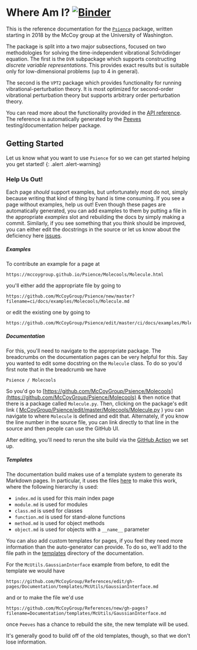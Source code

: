 # Where Am I? [![Binder](https://mybinder.org/badge_logo.svg)](https://mybinder.org/v2/gh/McCoyGroup/Binder-McUtils/master?urlpath=git-pull%3Frepo%3Dhttps%253A%252F%252Fgithub.com%252FMcCoyGroup%252FPsience%26urlpath%3Dlab%252Ftree%252FPsience%252Fbinder%252Findex.ipynb%26branch%3Dmaster)

This is the reference documentation for the [`Psience`](https://github.com/McCoyGroup/Psience) package, 
written starting in 2018 by the McCoy group at the University of Washington.

The package is split into a two major subsections, focused on two methodologies for solving the time-independent vibrational Schrödinger equation.
The first is the `DVR` subpackage which supports constructing _discrete variable representations_. This provides exact results but is suitable only
for low-dimensional problems (up to 4 in general).

The second is the `VPT2` package which provides functionality for running vibrational-perturbation theory. It is most optimized for second-order vibrational
perturbation theory but supports arbitrary order perturbation theory.

You can read more about the functionality provided in the [API reference](Psience).
The reference is automatically generated by the [Peeves](https://github.com/McCoyGroup/Peeves) testing/documentation helper package.

## Getting Started

Let us know what you want to use `Psience` for so we can get started helping you get started!
{: .alert .alert-warning}

### Help Us Out!

Each page _should_ support examples, but unfortunately most do not, simply because writing that kind of thing by hand is time consuming.
If you see a page without examples, help us out!
Even though these pages are automatically generated, you can add examples to them by putting a file in the appropriate _examples_ slot and rebuilding the docs by simply making a commit.
Similarly, if you see something that you think should be improved, you can either edit the docstrings in the source or let us know about the deficiency here [issues](https://github.com/McCoyGroup/Psience/issues/new?title=Documentation%20Improvement%20Needed).

##### Examples

To contribute an example for a page at 

```
https://mccoygroup.github.io/Psience/Molecools/Molecule.html
```

you'll either add the appropriate file by going to 

```
https://github.com/McCoyGroup/Psience/new/master?filename=ci/docs/examples/Molecools/Molecule.md
```

or edit the existing one by going to 

```
https://github.com/McCoyGroup/Psience/edit/master/ci/docs/examples/Molecools/Molecule.md
```

##### Documentation

For this, you'll need to navigate to the appropriate package. The breadcrumbs on the documentation pages can be very helpful for this. 
Say you wanted to edit some docstring on the `Molecule` class.
To do so you'd first note that in the breadcrumb we have

```lang-none
Psience / Molecools
```

So you'd go to [https://github.com/McCoyGroup/Psience/Molecools](https://github.com/McCoyGroup/Psience/Molecools) & then notice that there is a package called `Molecule.py`.
Then, clicking on the package's edit link ( [McCoyGroup/Psience/edit/master/Molecools/Molecule.py](https://github.com/McCoyGroup/Psience/edit/master/Molecools/Molecule.py) ) you can navigate to where `Molecule` is defined and edit that.
Alternately, if you know the line number in the source file, you can link directly to that line in the source and then people can use the GitHub UI.

After editing, you'll need to rerun the site build via the [GitHub Action](https://github.com/McCoyGroup/Psience/actions?query=workflow%3A%22McBuild+site%22) we set up.

##### Templates

The documentation build makes use of a template system to generate its Markdown pages.
In particular, it uses the files [here](https://github.com/McCoyGroup/Psience/tree/master/ci/docs/templates) to make this work, where the following hierarchy is used:
* `index.md` is used for this main index page
* `module.md` is used for modules
* `class.md` is used for classes
* `function.md` is used for stand-alone functions
* `method.md` is used for object methods
* `object.md` is used for objects with a `__name__` parameter

You can also add custom templates for pages, if you feel they need more information than the auto-generator can provide.
To do so, we'll add to the file path in the [templates](https://github.com/McCoyGroup/Psience/tree/master/docs/templates) directory of the documentation.

For the `McUtils.GaussianInterface` example from before, to edit the template we would have

```
https://github.com/McCoyGroup/References/edit/gh-pages/Documentation/templates/McUtils/GaussianInterface.md
```

and or to make the file we'd use 

```
https://github.com/McCoyGroup/References/new/gh-pages?filename=Documentation/templates/McUtils/GaussianInterface.md
```

once `Peeves` has a chance to rebuild the site, the new template will be used.

It's generally good to build off of the old templates, though, so that we don't lose information.


